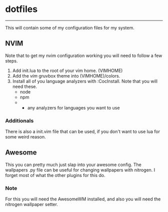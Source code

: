 # dotfiles
---
This will contain some of my configuration files for my system.

## NVIM
Note that to get my nvim configuration working you will need to follow a 
few steps.
1. Add init.lua to the root of your vim home. (VIMHOME)
2. Add the *vim* gruvbox theme into (VIMHOME)/colors.
3. Install all of you language analyzers with :CocInstall. Note that you
will need these.
    * node
    * npm
    * + any analyzers for languages you want to use

### Additionals
There is also a init.vim file that can be used, if you don't want to use 
lua for some weird reason.

## Awesome
This you can pretty much just slap into your awesome config. The wallpapers
.py file can be useful for changing wallpapers with nitrogen. I forget
most of what the other plugins for this do.
### Note
For this you will need the AwesomeWM installed, and also you will need 
the nitrogen wallpaper setter.

